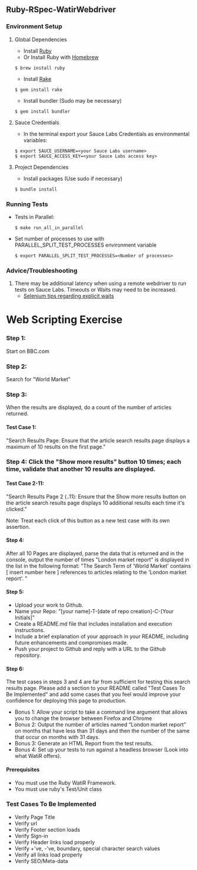 ## Ruby-RSpec-WatirWebdriver

### Environment Setup

1. Global Dependencies
    * Install [Ruby](https://www.ruby-lang.org/en/documentation/installation/)
    * Or Install Ruby with [Homebrew](http://brew.sh/)
    ```
    $ brew install ruby
    ```
    * Install [Rake](http://docs.seattlerb.org/rake/)
    ```
    $ gem install rake
    ```
    * Install bundler (Sudo may be necessary)
    ```
    $ gem install bundler
    ```

2. Sauce Credentials
    * In the terminal export your Sauce Labs Credentials as environmental variables:
    ```
    $ export SAUCE_USERNAME=<your Sauce Labs username>
	$ export SAUCE_ACCESS_KEY=<your Sauce Labs access key>
    ```

3. Project Dependencies
	* Install packages (Use sudo if necessary)
	```
	$ bundle install
	```

### Running Tests

* Tests in Parallel:
	```
	$ make run_all_in_parallel
	```
* Set number of processes to use with PARALLEL_SPLIT_TEST_PROCESSES environment variable
    ```
    $ export PARALLEL_SPLIT_TEST_PROCESSES=<Number of processes>
    ```

### Advice/Troubleshooting

1. There may be additional latency when using a remote webdriver to run tests on Sauce Labs. Timeouts or Waits may need to be increased.
    * [Selenium tips regarding explicit waits](https://wiki.saucelabs.com/display/DOCS/Best+Practice%3A+Use+Explicit+Waits)

# Web Scripting Exercise
### Step 1: 
Start on BBC.com
### Step 2: 
Search for "World Market"
### Step 3: 
When the results are displayed, do a count of the number of articles returned. 
####  Test Case 1: 
"Search Results Page: Ensure that the article search results page displays a maximum of 10 results on the first page." 
### Step 4: Click the "Show more results" button 10 times; each time, validate that another 10 results are displayed. 
####   Test Case 2-11: 
"Search Results Page 2 (..11): Ensure that the Show more results button on the article search results page displays 10 additional results each time it's clicked."
 
 Note: Treat each click of this button as a new test case with its own assertion. 
#### Step 4: 
After all 10 Pages are displayed, parse the data that is returned and in the console, output the number of times "London market report" is displayed in the list in the following format: 
 "The Search Term of 'World Market' contains [ insert number here ] references to articles relating to the 'London market report'. " 
#### Step 5: 
* Upload your work to Github.  
* Name your Repo: "[your name]-T-[date of repo creation]-C-[Your Initials]"
* Create a README.md file that includes installation and execution instructions.
* Include a brief explanation of your approach in your README, including future enhancements and compromises made.  
* Push your project to Github and reply with a URL to the Github repository.
#### Step 6:
 The test cases in steps 3 and 4 are far from sufficient for testing this search results page.  Please add a section to your README called "Test Cases To Be Implemented" and add some cases that you feel would improve your confidence for deploying this page to production.
*  Bonus 1: Allow your script to take a command line argument that allows you to change the browser between Firefox and Chrome 
*  Bonus 2: Output the number of articles named “London market report” on months that have less than 31 days and then the number of the same that occur on months with 31 days.
*  Bonus 3: Generate an HTML Report from the test results.
*  Bonus 4: Set up your tests to run against a headless browser (Look into what WatiR offers).
####  Prerequisites
* You must use the Ruby WatiR Framework. 
* You must use ruby's Test/Unit class 
  
  
### Test Cases To Be Implemented
* Verify Page Title
* Verify url
* Verify Footer section loads
* Verify Sign-in
* Verify Header links load properly
* Verify +'ve, -'ve, boundary, special character search values
* Verify all links load properly
* Verify SEO/Meta-data